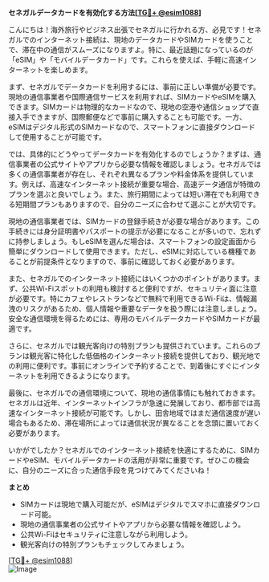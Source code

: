 **セネガルデータカードを有効化する方法[[TG💪+ @esim1088](https://t.me/s/esim1088)]**

こんにちは！海外旅行やビジネス出張でセネガルに行かれる方、必見です！セネガルでのインターネット接続は、現地のデータカードやSIMカードを使うことで、滞在中の通信がスムーズになりますよ。特に、最近話題になっているのが「eSIM」や「モバイルデータカード」です。これらを使えば、手軽に高速インターネットを楽しめます。

まず、セネガルでデータカードを利用するには、事前に正しい準備が必要です。現地の通信事業者や国際通信サービスを利用すれば、SIMカードやeSIMを購入できます。SIMカードは物理的なカードなので、現地の空港や通信ショップで直接入手できますが、国際郵便などで事前に購入することも可能です。一方、eSIMはデジタル形式のSIMカードなので、スマートフォンに直接ダウンロードして使用することが可能です。

では、具体的にどうやってデータカードを有効化するのでしょうか？まずは、通信事業者の公式サイトやアプリから必要な情報を確認しましょう。セネガルでは多くの通信事業者が存在し、それぞれ異なるプランや料金体系を提供しています。例えば、高速なインターネット接続が重要な場合、高速データ通信が特徴のプランを選ぶと良いでしょう。また、旅行期間によっては短い滞在でも利用できる短期間プランもありますので、自分のニーズに合わせて選ぶことが大切です。

現地の通信事業者では、SIMカードの登録手続きが必要な場合があります。この手続きには身分証明書やパスポートの提示が必要になることが多いので、忘れずに持参しましょう。もしeSIMを選んだ場合は、スマートフォンの設定画面から簡単にダウンロードして使用できます。ただし、eSIMに対応している機種であることが前提条件となりますので、事前に確認しておく必要があります。

また、セネガルでのインターネット接続にはいくつかのポイントがあります。まず、公共Wi-Fiスポットの利用も検討すると便利ですが、セキュリティ面に注意が必要です。特にカフェやレストランなどで無料で利用できるWi-Fiは、情報漏洩のリスクがあるため、個人情報や重要なデータを扱う際には注意しましょう。安全な通信環境を得るためには、専用のモバイルデータカードやSIMカードが最適です。

さらに、セネガルでは観光客向けの特別プランも提供されています。これらのプランは観光客に特化した低価格のインターネット接続を提供しており、観光地での利用に便利です。事前にオンラインで予約することで、到着後にすぐにインターネットを利用できるようになります。

最後に、セネガルでの通信環境について、現地の通信事情にも触れておきます。セネガルは近年、インターネットインフラが急速に発展しており、都市部では高速なインターネット接続が可能です。しかし、田舎地域ではまだ通信速度が遅い場合もあるため、滞在場所によっては通信状況が異なることを念頭に置いておく必要があります。

いかがでしたか？セネガルでのインターネット接続を快適にするために、SIMカードやeSIM、モバイルデータカードの活用が非常に重要です。ぜひこの機会に、自分のニーズに合った通信手段を見つけてみてくださいね！

**まとめ**

- SIMカードは現地で購入可能だが、eSIMはデジタルでスマホに直接ダウンロード可能。
- 現地の通信事業者の公式サイトやアプリから必要な情報を確認しよう。
- 公共Wi-Fiはセキュリティに注意しながら利用しよう。
- 観光客向けの特別プランもチェックしてみましょう。

[[TG💪+ @esim1088](https://t.me/s/esim1088)]  
![Image](https://i.postimg.cc/Y0z9fWf4/image.png)